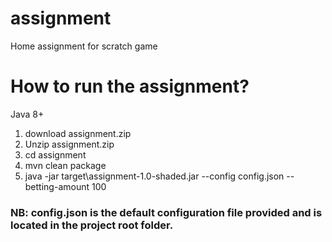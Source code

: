 # assignment
Home assignment for scratch game
# How to run the assignment?
Java 8+
1. download assignment.zip
2. Unzip assignment.zip
3. cd assignment
4. mvn clean package
5. java -jar target\assignment-1.0-shaded.jar  --config config.json --betting-amount 100

### NB: config.json is the default configuration file provided and is located in the project root folder.

